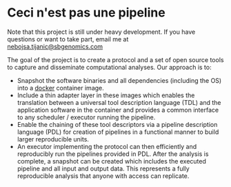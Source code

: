 Ceci n'est pas une pipeline
===========================

Note that this project is still under heavy development. If you have questions or want to take part, email me at nebojsa.tijanic@sbgenomics.com

The goal of the project is to create a protocol and a set of open source tools to capture and disseminate computational analyses. Our approach is to: 
 - Snapshot the software binaries and all dependencies (including the OS) into a [docker] container image. 
 - Include a thin adapter layer in these images which enables the translation between a universal tool description language (TDL) and the application software in the container and provides a common interface to any scheduler / executor running the pipeline.
 - Enable the chaining of these tool descriptors via a pipeline description language (PDL) for creation of pipelines in a functional manner to build larger reproducible units.
 - An executor implementing the protocol can then efficiently and reproducibly run the pipelines provided in PDL. After the analysis is complete, a snapshot can be created which includes the executed pipeline and all input and output data. This represents a fully reproducible analysis that anyone with access can replicate.

  [docker]: http://docker.io/
